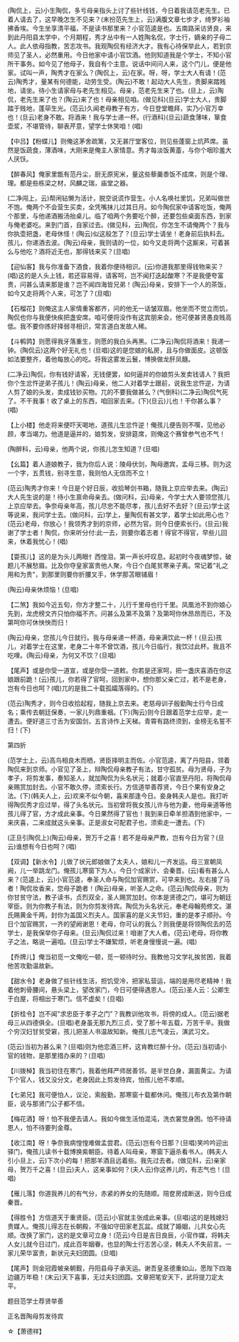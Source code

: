 <!-- { "loadSidebar": true } -->
(陶侃上，云)小生陶侃，多亏母亲指头上讨了些针线钱，今日着我请范老先生。已着人请去了，这早晚怎生不见来？(末扮范先生上，云)满腹文章七步才，绮罗衫袖拂香埃。今生坐享清平福，不是读书那里来？小官范逵是也。五南路采访贤良，来到此丹阳县太学中，个月期程，秀才丛中有一人姓陶名侃，字士行，嫡亲的子母二人。此人依母指教，苦志攻书。我观陶侃有经济大才。我有心待保举此人，若到京师见了圣人，必然重用。今日他家中请小官饮酒。他则知道我是个学士，不知小官所干事务。如今见了他母子，我自有个主意。说话中间问人来，这个门儿，便是他家。试叫一声，陶秀才在家么？(陶侃上，云)在家。呀，呀，学士大人有请！(范云)陶秀才，量某有何德能，动劳生受。(陶云)不敢！起动大人先生，贵脚来踏贱地，请坐。待小生请家母与老先生相见。母亲，范老先生来了也。(旦上，云)陶侃，老先生来了也？(陶云)来了也！母亲相见咱。(做见科)(旦云)学士大人，贵脚踏于贱地，蓬荜生光。(范云)久闻老母教子有方，今日登堂瞻拜，实乃小官万幸也！(旦云)老身不敢。将酒来！我与学士递一杯。(行酒科)(旦云)蔬食薄味，箪食壶浆，不堪管待，聊表芹意，望学士休笑咱！(唱)

【中吕】【粉蝶儿】则俺这茅舍疏篱，又无甚厅堂客位，则见些蓬窗上炕芦席。虽然是饭蔬食，薄酒味，大刚来是俺主人家情意。秀才每淡饭黄齑，与你个咽珍羞大人厌饫。

【醉春风】俺家里甑有范丹尘，厨无原宪米，量这些藜羹黍饭不成席，则是个理、理。都是些栋梁之材，风麟之瑞，庙堂之器。

(二净闯上，云)帮闲钻懒为活计，脱空说谎作营生。小人名唤社里饥，兄弟叫做世不饱。俺两个不会营生买卖，全凭嘴抹儿过其日月。如今陶侃家中请客吃饭，俺两个那里，与他递酒搬汤抬桌儿。临了咱两个务要吃个醉，还要包些桌面东西，到家与俺老婆吃。来到门首，自家过去。(做见科，云)陶侃，你怎生不请俺两个？我与你执壶把盏，老母休怪！(陶云)似这般怎了？(旦云)学士请坐！老身前后执料去。孩儿，你递酒去波。(陶云)母亲，我则请的一位，如今又走将两个这厮来，可着甚么与他吃？酒将近无也，那得钱来买？(旦唱)

【迎仙客】我与你准备下酒食，我着你便待相识。(云)你道我那里得钱物来买？(唱)这的是人头上钱，若还容易得，请客呵，岂不闻打迭起酸寒？不是我便夸富贵，问甚么请来那是谁？岂不闻四海皆兄弟！(陶云)母亲，安排下一个人的茶饭，如今又走将两个人来，可怎了？(旦唱)

【石榴花】则俺这主人家情重客都齐，问的他无一话皱双眉。他坐而不觉立而饥，陶侃也你与我便快疾把盏安席。咱可便将没作有这宾朋来会，他可便甚贤愚良贱高低。我不要你拣好择弱寻相识，常言道白发故人稀。

【斗鹌鹑】则愿得我牙落重生，则愿的我白头再黑。(二净云)陶侃将酒来！我递一钟。(陶侃云)这两个好无礼也！(旦唱)这的是您娘的私房，且与你做面皮。这顿饭如法要整齐，着他每放心的吃。将我这雾发云鬟，博换做龙肝凤髓。

(二净云)陶侃，你有钱好请客，无钱便罢，如何逼并的你娘剪头发卖钱请人？我把你个生忿忤逆弟子孩儿！(陶云)母亲，他二人对着学士跟前，说我生忿忤逆，为请人剪了娘的头发，卖成钱钞买物。兀的不要我做甚么？(气倒科)(二净云)陶侃气死了。不干我事！收了桌上的东西，咱回家去来。(下)(旦云)儿也！干你甚么事？(唱)

【上小楼】他走将来便吓天喝地，道孩儿生忿忤逆！俺孩儿便告则不噀，见他必顾，孝当竭力。他道是逼并的，娘剪发，安排筵席，则俺这个赛曾参气也不气！

(陶醉科，云)母亲，他两个说，你孩儿怎生知道？(旦唱)

【幺篇】着人道娘教子，我为你后人说：陵母伏剑，陶母邀宾，孟母三移。则为这一个字，五贯钱，别寻生意，我则怕人无信而不立！

(范云)陶秀才你来！今日是个好日辰，收拾琴剑书箱，随我上京应举去来。(陶云)大人先生说的是！待小生禀命母亲去。(做问科，云)母亲，今学士大人要领您孩儿上京应举去。争奈母亲年高，孩儿尽忠不能尽孝，孩儿去好不去好？(旦云)学士这等说来，我问学士去。(做问科，云)学上，量陶侃有甚文学，着学士如此用心也？(范云)老母，你放心！我领秀才到的京师，必然为官。则今日便索长行。(旦云)我谢了学士者！陶侃，你来听分付:此一去，则要你着志者！得官不得官，早些儿回来，休着我忧心！(唱)

【耍孩儿】这的是为头儿两眼忄西惶泪，第一声长吁叹息。起初时今夜魂梦惊，破题儿不展愁眉。比及你夺皇家富贵他人聚，今日个白尾贫寒亲子离。常记着"礼之用和为贵"，到那里则要你折腰叉手，休学那苫眼铺眉！

(陶云)母亲休烦恼！(旦唱)

【二煞】我如今近五旬，你方才整二十，儿行千里母也行千里。凤凰池不到你娘心先到，龙虎榜文齐只怕你福不齐。问甚么及第不及第？及第呵你休昂昂而已，不及第呵你可休怏怏而归！

(陶云)母亲，您孩儿今日就行。我与母亲递一杯酒，母亲满饮此一杯！(旦云)孩儿，对着学士在这里，老身二十年不曾饮酒，孩儿今日临行，我饮过此杯。我且不吃哩。(陶云)母亲，为何又不饮？(旦唱)

【尾声】或是你受一道宣，或是你受一道敕。你若是还家呵，把一盏庆喜酒在你这娘跟前跪！(云)孩儿，你若得了官呵，回到家中，想你那父亲亡过，若不是老身，岂有今日也呵？(唱)兀的是我二十载孤孀落得的。(下)

(范云)陶秀才，则今日收拾起程，随我上京去来。老慈母训子殷勤陶士行今日成名；乘传去朝廷保奏，一家儿列鼎重裀。(下)(陶云)则今日跟着范学士应举，走一遭去。便好道三寸舌为安国剑，五言诗作上天梯。青霄有路终须到，金榜无名誓不归！(下)

第四折

(范学士上，云)高鸟相良木而栖，贤臣择明主而佐。小官范逵，离了丹阳县，领着陶侃来到京师。小官见了圣上，辩陶侃母亲教子有法，甘守孤贫。母为贤母，子为孝子，将剪发事，奏知圣人，就加陶侃为头名状元；就着小官直至丹阳，将陶侃母亲赐赏加封去。小官不敢久停，须索长行。方信道举善荐贤，今日个果有安身之法。(下)(韩夫人上，云)欢来不似今朝，喜来那逢今日。妾身韩夫人是也。我打听得陶侃秀才应过举，得了头名状元。当初曾将我女孩儿许与他为妻，他母亲道等他孩儿得了官，方才成此亲事。今日果然得了官也！我到来日牵羊担酒到他家中，一来庆喜，二来成就这头亲事。正是淑女可配君子也，须索走一遭去。(下)

(正旦引陶侃上)(陶云)母亲，贺万千之喜！若不是母亲严教，岂有今日为官？(旦云)谁想有今日也呵？(唱)

【双调】【新水令】儿做了状元郎娘做了太夫人，娘和儿一齐发运。母三宣朝凤阙，儿一举跳龙门。俺孩儿寒窗下为人，今日个成家计、会秦晋。(云)看有甚么人来？(范逵上，云)小官范逵，奉圣人命与陶侃加官赐赏，可早来到也。左右接了马者！陶侃妆香来，您母子跪者！(陶云)母亲，听圣人之命。(范云)陶侃母亲，则为你甘贫守法，教子读书，贞烈双全，圣人赐赏加封。你本是贤德之门，堪可为朝廷宰臣。则为你教子有法，则为你剪发待宾。陶侃为头名状元，奉老母翰苑修文。湛氏赐黄金千两，封你为盖国义烈夫人。国家喜的是义夫节妇，重的是孝子顺孙。今日个加官赐赏，一齐的望阙谢恩！老母，你可认的我么？则我便是将领陶侃去的范学士，是我保举你子母来。(旦云)陶侃过来！咱谢了大人者。(范云)老母，将你教子之法，略说一遍咱。(旦云)学士不嫌絮烦，听老身慢慢说一遍。(唱)

【乔牌儿】俺当初觅一文俺吃一顿，觅一顿待时分。我教他习文学礼挨贫困，我着他苦攻勤温故新。

【甜水令】老身做了些针线生活，担饥受冷，把家私营运，端的是用尽老精神！我着他刺骨腰间，悬头梁上，望改家门，今日可便得遇恩人。(范云)圣人云：公卿生于白屋，将相出于寒门。信不虚矣！(旦唱)

【折桂令】岂不闻"求忠臣于孝子之门"？我教训他攻书，将傍的成人。(范云)据老母三从四德俱全。(旦唱)老身虽无那九烈三贞，受了那十年五载，万苦千辛。我做个穷汉妇甘贫受窘，孩儿把圣人书温故知新。俺孩儿志气凌云，演武习文。

(范云)当初为甚么来？(旦唱)则为他恋酒三杯，这肯教烂醉十分。(范云)当初请小官的钱物，是那里措办来的？(旦唱)

【川拨棹】我当初住在寒门，我着他拜严师居善邻。是半世白身，漏面黄尘。为请下个官人，钱又没分文，老身因此上剪发待宾，怕孩儿他不孝顺。

【七弟兄】我可便怕人，议沦，索殷勤，那寒窗十载都休问。俺孩儿布衣及第作朝臣，说与那贤门公子都不信。

【梅花酒】呀！怕不我便去请人。我如今做生活怕混沌，洗衣裳觉身困。怕不待请恩人，怕不待要列金尊。

【收江南】呀！争奈我病惶惶难做孟尝君。(范云)岂有今日那？(旦唱)笑吟吟迎出驿门，俺孩儿读书十载博换紫朝臣。待着人叫母亲，寒窗下逼杀看书人。(韩夫人引小旦上，云)下次小的每！把那羊酒且远着些。我先过去者。(做见科，云)亲家母，贺万千之喜！(旦云)夫人，这亲事如何？(夫人云)你这养儿的，有志气也！(旦唱)

【雁儿落】你道我养儿的有气分，赤紧的养女的先随顺。陪奁房成断送，则今日成秦晋。

【得胜令】方信道天于重贤臣。(范云)小官就主张成此亲事。(旦唱)这的是贱媳妇贵媒人。俺孩儿得志在长朝殿，不强如守田家老瓦盆。成就了婚姻，儿共女心先顺。改换了家门，这的是文章可立身！(范云)今日是吉日良辰，小官作媒，将韩夫人女儿就今日过门，成此百年姻眷。也显的陶士行志苦心坚，韩夫人不失前言。一家儿荣华富贵，新状元夫妇团圆。(旦唱)

【尾声】则金冠霞帔亲朝觐，丹阳县母子承天运。谢吾皇圣德重如山，愿陛下四海边疆万年稳！(末云)天下喜事，无过夫妇团圆。文章把笔安天下，武将提刀定太平。

题目范学士荐贤举善

正名晋陶母剪发待宾
　

☆【萧德祥】
 
